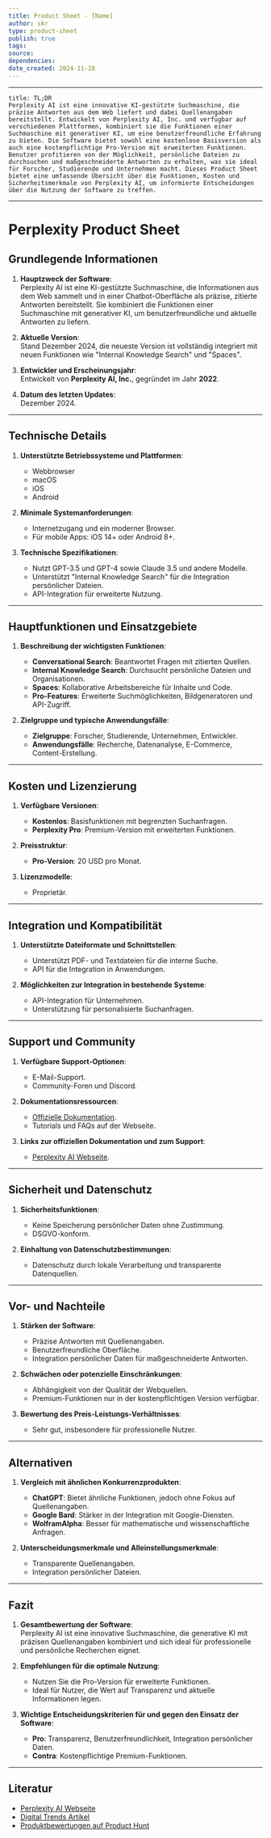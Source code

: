 ```yaml
---
title: Product Sheet - [Name]
author: skr
type: product-sheet
publish: true
tags: 
source: 
dependencies:
date_created: 2024-11-28
---
```

---
```ad-tldr
title: TL;DR
Perplexity AI ist eine innovative KI-gestützte Suchmaschine, die präzise Antworten aus dem Web liefert und dabei Quellenangaben bereitstellt. Entwickelt von Perplexity AI, Inc. und verfügbar auf verschiedenen Plattformen, kombiniert sie die Funktionen einer Suchmaschine mit generativer KI, um eine benutzerfreundliche Erfahrung zu bieten. Die Software bietet sowohl eine kostenlose Basisversion als auch eine kostenpflichtige Pro-Version mit erweiterten Funktionen. Benutzer profitieren von der Möglichkeit, persönliche Dateien zu durchsuchen und maßgeschneiderte Antworten zu erhalten, was sie ideal für Forscher, Studierende und Unternehmen macht. Dieses Product Sheet bietet eine umfassende Übersicht über die Funktionen, Kosten und Sicherheitsmerkmale von Perplexity AI, um informierte Entscheidungen über die Nutzung der Software zu treffen.

```
---
# Perplexity Product Sheet
## **Grundlegende Informationen**
1. **Hauptzweck der Software**:  
   Perplexity AI ist eine KI-gestützte Suchmaschine, die Informationen aus dem Web sammelt und in einer Chatbot-Oberfläche als präzise, zitierte Antworten bereitstellt. Sie kombiniert die Funktionen einer Suchmaschine mit generativer KI, um benutzerfreundliche und aktuelle Antworten zu liefern.

2. **Aktuelle Version**:  
   Stand Dezember 2024, die neueste Version ist vollständig integriert mit neuen Funktionen wie "Internal Knowledge Search" und "Spaces".

3. **Entwickler und Erscheinungsjahr**:  
   Entwickelt von **Perplexity AI, Inc.**, gegründet im Jahr **2022**.

4. **Datum des letzten Updates**:  
   Dezember 2024.

---

## **Technische Details**
1. **Unterstützte Betriebssysteme und Plattformen**:  
   - Webbrowser  
   - macOS  
   - iOS  
   - Android  

2. **Minimale Systemanforderungen**:  
   - Internetzugang und ein moderner Browser.  
   - Für mobile Apps: iOS 14+ oder Android 8+.

3. **Technische Spezifikationen**:  
   - Nutzt GPT-3.5 und GPT-4 sowie Claude 3.5 und andere Modelle.  
   - Unterstützt "Internal Knowledge Search" für die Integration persönlicher Dateien.  
   - API-Integration für erweiterte Nutzung.

---

## **Hauptfunktionen und Einsatzgebiete**
1. **Beschreibung der wichtigsten Funktionen**:  
   - **Conversational Search**: Beantwortet Fragen mit zitierten Quellen.  
   - **Internal Knowledge Search**: Durchsucht persönliche Dateien und Organisationen.  
   - **Spaces**: Kollaborative Arbeitsbereiche für Inhalte und Code.  
   - **Pro-Features**: Erweiterte Suchmöglichkeiten, Bildgeneratoren und API-Zugriff.

2. **Zielgruppe und typische Anwendungsfälle**:  
   - **Zielgruppe**: Forscher, Studierende, Unternehmen, Entwickler.  
   - **Anwendungsfälle**: Recherche, Datenanalyse, E-Commerce, Content-Erstellung.

---

## **Kosten und Lizenzierung**
1. **Verfügbare Versionen**:  
   - **Kostenlos**: Basisfunktionen mit begrenzten Suchanfragen.  
   - **Perplexity Pro**: Premium-Version mit erweiterten Funktionen.

2. **Preisstruktur**:  
   - **Pro-Version**: 20 USD pro Monat.  

3. **Lizenzmodelle**:  
   - Proprietär.

---

## **Integration und Kompatibilität**
1. **Unterstützte Dateiformate und Schnittstellen**:  
   - Unterstützt PDF- und Textdateien für die interne Suche.  
   - API für die Integration in Anwendungen.

2. **Möglichkeiten zur Integration in bestehende Systeme**:  
   - API-Integration für Unternehmen.  
   - Unterstützung für personalisierte Suchanfragen.

---

## **Support und Community**
1. **Verfügbare Support-Optionen**:  
   - E-Mail-Support.  
   - Community-Foren und Discord.

2. **Dokumentationsressourcen**:  
   - [Offizielle Dokumentation](https://www.perplexity.ai/docs).  
   - Tutorials und FAQs auf der Webseite.

3. **Links zur offiziellen Dokumentation und zum Support**:  
   - [Perplexity AI Webseite](https://www.perplexity.ai).

---

## **Sicherheit und Datenschutz**
1. **Sicherheitsfunktionen**:  
   - Keine Speicherung persönlicher Daten ohne Zustimmung.  
   - DSGVO-konform.

2. **Einhaltung von Datenschutzbestimmungen**:  
   - Datenschutz durch lokale Verarbeitung und transparente Datenquellen.

---

## **Vor- und Nachteile**
1. **Stärken der Software**:  
   - Präzise Antworten mit Quellenangaben.  
   - Benutzerfreundliche Oberfläche.  
   - Integration persönlicher Daten für maßgeschneiderte Antworten.

2. **Schwächen oder potenzielle Einschränkungen**:  
   - Abhängigkeit von der Qualität der Webquellen.  
   - Premium-Funktionen nur in der kostenpflichtigen Version verfügbar.

3. **Bewertung des Preis-Leistungs-Verhältnisses**:  
   - Sehr gut, insbesondere für professionelle Nutzer.

---

## **Alternativen**
1. **Vergleich mit ähnlichen Konkurrenzprodukten**:  
   - **ChatGPT**: Bietet ähnliche Funktionen, jedoch ohne Fokus auf Quellenangaben.  
   - **Google Bard**: Stärker in der Integration mit Google-Diensten.  
   - **WolframAlpha**: Besser für mathematische und wissenschaftliche Anfragen.

2. **Unterscheidungsmerkmale und Alleinstellungsmerkmale**:  
   - Transparente Quellenangaben.  
   - Integration persönlicher Dateien.

---

## **Fazit**
1. **Gesamtbewertung der Software**:  
   Perplexity AI ist eine innovative Suchmaschine, die generative KI mit präzisen Quellenangaben kombiniert und sich ideal für professionelle und persönliche Recherchen eignet.

2. **Empfehlungen für die optimale Nutzung**:  
   - Nutzen Sie die Pro-Version für erweiterte Funktionen.  
   - Ideal für Nutzer, die Wert auf Transparenz und aktuelle Informationen legen.

3. **Wichtige Entscheidungskriterien für und gegen den Einsatz der Software**:  
   - **Pro**: Transparenz, Benutzerfreundlichkeit, Integration persönlicher Daten.  
   - **Contra**: Kostenpflichtige Premium-Funktionen.

---

## **Literatur**
- [Perplexity AI Webseite](https://www.perplexity.ai)  
- [Digital Trends Artikel](https://www.digitaltrends.com/computing/perplexity-ai-everything-you-need-to-know/)  
- [Produktbewertungen auf Product Hunt](https://www.producthunt.com/products/perplexity-ai/reviews)
